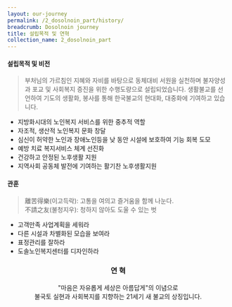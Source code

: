 ```yaml
---
layout: our-journey
permalink: /2_dosolnoin_part/history/
breadcrumb: Dosolnoin journey
title: 설립목적 및 연혁
collection_name: 2_dosolnoin_part
---
```


#### **설립목적 및 비전**
> 부처님의 가르침인 지혜와 자비를 바탕으로 동체대비 서원을 실천하며 불자양성과 포교 및 사회복지 증진을 위한 수행도량으로 설립되었습니다. 생활불교를 선언하여 기도의 생활화, 봉사를 통해 한국불교의 현대화, 대중화에 기여하고 있습니다. 

* 지방화시대의 노인복지 서비스를 위한 중추적 역할
* 자조적, 생산적 노인복지 문화 창달
* 심신이 허약한 노인과 장애노인등을 낮 동안 시설에 보호하여 기능 회복 도모
* 예방 치료 복지서비스 체계 선진화
* 건강하고 안정된 노후생활 지원
* ​지역사회 공동체 발전에 기여하는 활기찬 노후생활지원

#### **관훈**
> 離苦得樂(이고득락): 고통을 여의고 즐거움을 함께 나눈다. <br>
> 不請之友(불청지우): 청하지 않아도 도울 수 있는 벗 

* 고객만족 사업계획을 세워라
* 다른 시설과 차별화된 모습을 보여라
* 표정관리를 잘하라
* 도솔노인복지센터를 디자인하라


### **<center> 연 혁 </center>**

<center> "마음은 자유롭게 세상은 아름답게"의 이념으로 <br> 불국토 실현과 사회복지를 지향하는 21세기 새 불교의 상징입니다.  </center>

<!-- Refer to _data/our-journey.yml to edit Our Journey & Milestones content -->